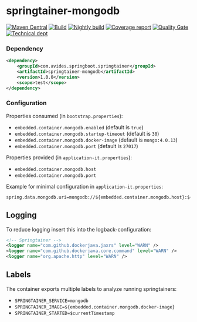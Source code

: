 # springtainer-mongodb

[![Maven Central](https://img.shields.io/maven-metadata/v/http/central.maven.org/maven2/com/avides/springboot/springtainer/springtainer-mongodb/maven-metadata.xml.svg)](https://search.maven.org/#search%7Cgav%7C1%7Cg%3A%22com.avides.springboot.springtainer%22%20AND%20a%3A%22springtainer-mongodb%22)
[![Build](https://github.com/springtainer/springtainer-mongodb/workflows/release/badge.svg)](https://github.com/springtainer/springtainer-mongodb/actions)
[![Nightly build](https://github.com/springtainer/springtainer-mongodb/workflows/nightly/badge.svg)](https://github.com/springtainer/springtainer-mongodb/actions)
[![Coverage report](https://sonarcloud.io/api/project_badges/measure?project=springtainer_springtainer-mongodb&metric=coverage)](https://sonarcloud.io/dashboard?id=springtainer_springtainer-mongodb)
[![Quality Gate](https://sonarcloud.io/api/project_badges/measure?project=springtainer_springtainer-mongodb&metric=alert_status)](https://sonarcloud.io/dashboard?id=springtainer_springtainer-mongodb)
[![Technical dept](https://sonarcloud.io/api/project_badges/measure?project=springtainer_springtainer-mongodb&metric=sqale_index)](https://sonarcloud.io/dashboard?id=springtainer_springtainer-mongodb)

### Dependency
```xml
<dependency>
	<groupId>com.avides.springboot.springtainer</groupId>
	<artifactId>springtainer-mongodb</artifactId>
	<version>1.0.0</version>
	<scope>test</scope>
</dependency>
```

### Configuration
Properties consumed (in `bootstrap.properties`):
- `embedded.container.mongodb.enabled` (default is `true`)
- `embedded.container.mongodb.startup-timeout` (default is `30`)
- `embedded.container.mongodb.docker-image` (default is `mongo:4.0.13`)
- `embedded.container.mongodb.port` (default is `27017`)

Properties provided (in `application-it.properties`):
- `embedded.container.mongodb.host`
- `embedded.container.mongodb.port`

Example for minimal configuration in `application-it.properties`:
```
spring.data.mongodb.uri=mongodb://${embedded.container.mongodb.host}:${embedded.container.mongodb.port}/test
```

## Logging
To reduce logging insert this into the logback-configuration:
```xml
<!-- Springtainer -->
<logger name="com.github.dockerjava.jaxrs" level="WARN" />
<logger name="com.github.dockerjava.core.command" level="WARN" />
<logger name="org.apache.http" level="WARN" />
```

## Labels
The container exports multiple labels to analyze running springtainers:
- `SPRINGTAINER_SERVICE=mongodb`
- `SPRINGTAINER_IMAGE=${embedded.container.mongodb.docker-image}`
- `SPRINGTAINER_STARTED=$currentTimestamp`
